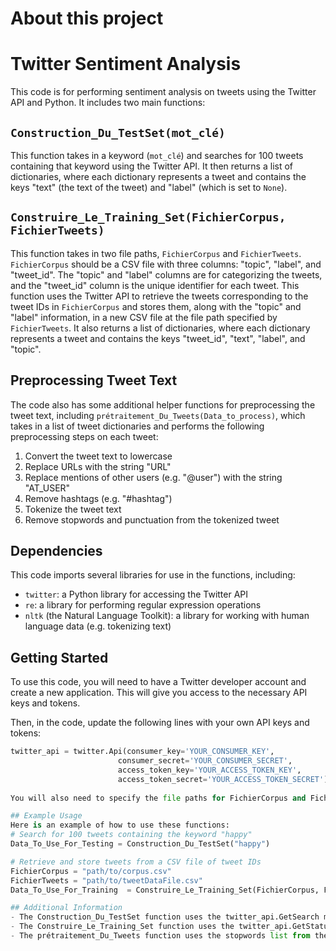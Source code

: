 # About this project
# Twitter Sentiment Analysis

This code is for performing sentiment analysis on tweets using the Twitter API and Python. It includes two main functions: 

## `Construction_Du_TestSet(mot_clé)`

This function takes in a keyword (`mot_clé`) and searches for 100 tweets containing that keyword using the Twitter API. It then returns a list of dictionaries, where each dictionary represents a tweet and contains the keys "text" (the text of the tweet) and "label" (which is set to `None`).

## `Construire_Le_Training_Set(FichierCorpus, FichierTweets)`

This function takes in two file paths, `FichierCorpus` and `FichierTweets`. `FichierCorpus` should be a CSV file with three columns: "topic", "label", and "tweet_id". The "topic" and "label" columns are for categorizing the tweets, and the "tweet_id" column is the unique identifier for each tweet. This function uses the Twitter API to retrieve the tweets corresponding to the tweet IDs in `FichierCorpus` and stores them, along with the "topic" and "label" information, in a new CSV file at the file path specified by `FichierTweets`. It also returns a list of dictionaries, where each dictionary represents a tweet and contains the keys "tweet_id", "text", "label", and "topic".

## Preprocessing Tweet Text

The code also has some additional helper functions for preprocessing the tweet text, including `prétraitement_Du_Tweets(Data_to_process)`, which takes in a list of tweet dictionaries and performs the following preprocessing steps on each tweet:

1. Convert the tweet text to lowercase
2. Replace URLs with the string "URL"
3. Replace mentions of other users (e.g. "@user") with the string "AT_USER"
4. Remove hashtags (e.g. "#hashtag")
5. Tokenize the tweet text
6. Remove stopwords and punctuation from the tokenized tweet

## Dependencies

This code imports several libraries for use in the functions, including:

- `twitter`: a Python library for accessing the Twitter API
- `re`: a library for performing regular expression operations
- `nltk` (the Natural Language Toolkit): a library for working with human language data (e.g. tokenizing text)

## Getting Started

To use this code, you will need to have a Twitter developer account and create a new application. This will give you access to the necessary API keys and tokens.

Then, in the code, update the following lines with your own API keys and tokens:

```python
twitter_api = twitter.Api(consumer_key='YOUR_CONSUMER_KEY',
                        consumer_secret='YOUR_CONSUMER_SECRET',
                        access_token_key='YOUR_ACCESS_TOKEN_KEY',
                        access_token_secret='YOUR_ACCESS_TOKEN_SECRET')
                       
You will also need to specify the file paths for FichierCorpus and FichierTweets in the Construire_Le_Training_Set function. These file paths should be updated to point to the location of the corresponding CSV files on your local machine.

## Example Usage
Here is an example of how to use these functions:
# Search for 100 tweets containing the keyword "happy"
Data_To_Use_For_Testing = Construction_Du_TestSet("happy")

# Retrieve and store tweets from a CSV file of tweet IDs
FichierCorpus = "path/to/corpus.csv"
FichierTweets = "path/to/tweetDataFile.csv"
Data_To_Use_For_Training  = Construire_Le_Training_Set(FichierCorpus, FichierTweets)

## Additional Information
- The Construction_Du_TestSet function uses the twitter_api.GetSearch method to search for tweets containing the specified keyword.
- The Construire_Le_Training_Set function uses the twitter_api.GetStatus method to retrieve the tweets corresponding to the tweet IDs in FichierCorpus.
- The prétraitement_Du_Tweets function uses the stopwords list from the nltk library to remove common stopwords (e.g. "the", "a", "an") from the tokenized tweet. It also removes punctuation using the punctuation list from the string library.

